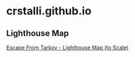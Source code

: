 # crstalli.github.io

## Lighthouse Map

[Escape From Tarkov - Lighthouse Map (to Scale)](https://crstalli.github.io/crstalli.github.io/lighthouse.html)
